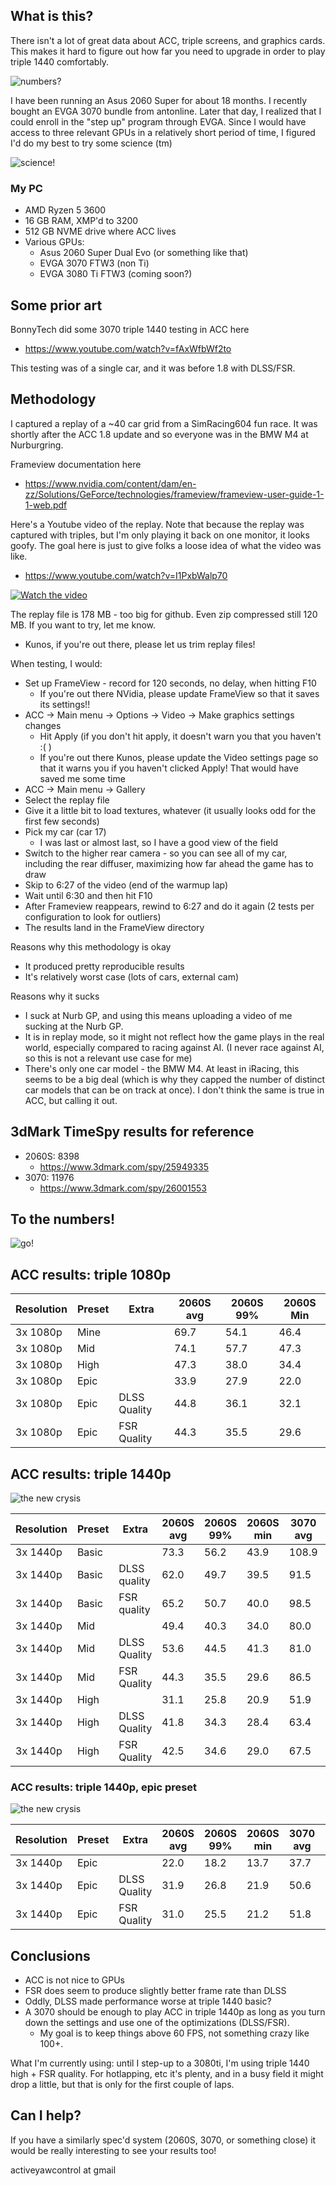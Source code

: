 ## What is this?

There isn't a lot of great data about ACC, triple screens, and graphics cards. This makes it hard to figure out how far you need to upgrade in order to play triple 1440 comfortably.

![numbers?](https://raw.githubusercontent.com/activeyawcontrol/simrig-evolution/main/acc-math-confused.gif)

I have been running an Asus 2060 Super for about 18 months. I recently bought an EVGA 3070 bundle from antonline. 
Later that day, I realized that I could enroll in the "step up" program through EVGA. 
Since I would have access to three relevant GPUs in a relatively short period of time, I figured I'd do my best to try some science (tm)

![science!](https://raw.githubusercontent.com/activeyawcontrol/simrig-evolution/main/acc-science.gif)

### My PC

* AMD Ryzen 5 3600
* 16 GB RAM, XMP'd to 3200
* 512 GB NVME drive where ACC lives
* Various GPUs:
  * Asus 2060 Super Dual Evo (or something like that)
  * EVGA 3070 FTW3 (non Ti)
  * EVGA 3080 Ti FTW3 (coming soon?)

## Some prior art

BonnyTech did some 3070 triple 1440 testing in ACC here
* https://www.youtube.com/watch?v=fAxWfbWf2to

This testing was of a single car, and it was before 1.8 with DLSS/FSR.

## Methodology

I captured a replay of a ~40 car grid from a SimRacing604 fun race. It was shortly after the ACC 1.8 update and so everyone was in the BMW M4 at Nurburgring.

Frameview documentation here
* https://www.nvidia.com/content/dam/en-zz/Solutions/GeForce/technologies/frameview/frameview-user-guide-1-1-web.pdf

Here's a Youtube video of the replay. Note that because the replay was captured with triples, but I'm only playing it back on one monitor, it looks goofy. The goal here is just to give folks a loose idea of what the video was like. 

* https://www.youtube.com/watch?v=I1PxbWalp70

[![Watch the video](https://img.youtube.com/vi/I1PxbWalp70/default.jpg)](https://youtu.be/I1PxbWalp70)

The replay file is 178 MB - too big for github. Even zip compressed still 120 MB. If you want to try, let me know.
* Kunos, if you're out there, please let us trim replay files!

When testing, I would:
* Set up FrameView - record for 120 seconds, no delay, when hitting F10
  * If you're out there NVidia, please update FrameView so that it saves its settings!!
* ACC -> Main menu -> Options -> Video -> Make graphics settings changes
  * Hit Apply (if you don't hit apply, it doesn't warn you that you haven't :( )
  * If you're out there Kunos, please update the Video settings page so that it warns you if you haven't clicked Apply! That would have saved me some time
* ACC -> Main menu -> Gallery
* Select the replay file
* Give it a little bit to load textures, whatever (it usually looks odd for the first few seconds)
* Pick my car (car 17) 
  * I was last or almost last, so I have a good view of the field
* Switch to the higher rear camera - so you can see all of my car, including the rear diffuser, maximizing how far ahead the game has to draw
* Skip to 6:27 of the video (end of the warmup lap)
* Wait until 6:30 and then hit F10
* After Frameview reappears, rewind to 6:27 and do it again (2 tests per configuration to look for outliers)
* The results land in the FrameView directory

Reasons why this methodology is okay
* It produced pretty reproducible results
* It's relatively worst case (lots of cars, external cam)

Reasons why it sucks
* I suck at Nurb GP, and using this means uploading a video of me sucking at the Nurb GP.
* It is in replay mode, so it might not reflect how the game plays in the real world, especially compared to racing against AI. (I never race against AI, so this is not a relevant use case for me)
* There's only one car model - the BMW M4. At least in iRacing, this seems to be a big deal (which is why they capped the number of distinct car models that can be on track at once). I don't think the same is true in ACC, but calling it out. 

## 3dMark TimeSpy results for reference

* 2060S: 8398
  * https://www.3dmark.com/spy/25949335
* 3070: 11976
  * https://www.3dmark.com/spy/26001553

## To the numbers!

![go!](https://raw.githubusercontent.com/activeyawcontrol/simrig-evolution/main/acc-go.gif)

## ACC results: triple 1080p

| Resolution | Preset | Extra | 2060S avg | 2060S 99% | 2060S Min |
| --- | --- | --- | --- | --- | --- |
| 3x 1080p | Mine |              | 69.7 | 54.1 | 46.4 |
| 3x 1080p | Mid  |              | 74.1 | 57.7 | 47.3 |
| 3x 1080p | High |              | 47.3 | 38.0 | 34.4 |
| 3x 1080p | Epic |              | 33.9 | 27.9 | 22.0 |
| 3x 1080p | Epic | DLSS Quality | 44.8 | 36.1 | 32.1 |
| 3x 1080p | Epic | FSR Quality  | 44.3 | 35.5 | 29.6 |

## ACC results: triple 1440p

![the new crysis](https://raw.githubusercontent.com/activeyawcontrol/simrig-evolution/main/acc-worse.gif)

| Resolution | Preset | Extra | 2060S avg | 2060S 99% | 2060S min | 3070 avg | 3070 99% | 3070 min
| ---      | ---   | ---          | ---  | ---  | ---  | --- | --- | --- | 
| 3x 1440p | Basic |              | 73.3 | 56.2 | 43.9 | 108.9 | 79.4 | 64.9 | 
| 3x 1440p | Basic | DLSS quality | 62.0 | 49.7 | 39.5 | 91.5 | 68.6 | 46.1 | 
| 3x 1440p | Basic | FSR quality  | 65.2 | 50.7 | 40.0 | 98.5 | 69.2 | 47.3 | 
| 3x 1440p | Mid   |              | 49.4 | 40.3 | 34.0 | 80.0 | 62.9 | 56.7 | 
| 3x 1440p | Mid   | DLSS Quality | 53.6 | 44.5 | 41.3 | 81.0 | 65.1 | 50.8 | 
| 3x 1440p | Mid   | FSR Quality  | 44.3 | 35.5 | 29.6 | 86.5 | 68.3 | 62.2 | 
| 3x 1440p | High  |              | 31.1 | 25.8 | 20.9 | 51.9 | 41.7 | 37.4 | 
| 3x 1440p | High  | DLSS Quality | 41.8 | 34.3 | 28.4 | 63.4 | 49.2 | 34.4 | 
| 3x 1440p | High  | FSR Quality  | 42.5 | 34.6 | 29.0 | 67.5 | 53.0 | 45.4 | 

### ACC results: triple 1440p, epic preset

![the new crysis](https://raw.githubusercontent.com/activeyawcontrol/simrig-evolution/main/acc-epic.gif)

| Resolution | Preset | Extra | 2060S avg | 2060S 99% | 2060S min | 3070 avg | 3070 99% | 3070 min
| ---      | ---   | ---          | ---  | ---  | ---  | --- | --- | --- | 
| 3x 1440p | Epic  |              | 22.0 | 18.2 | 13.7 | 37.7 | 30.4 | 24.2 | 
| 3x 1440p | Epic  | DLSS Quality | 31.9 | 26.8 | 21.9 | 50.6 | 40.2 | 37.0 | 
| 3x 1440p | Epic  | FSR Quality  | 31.0 | 25.5 | 21.2 | 51.8 | 40.6 | 36.8 | 

## Conclusions

* ACC is not nice to GPUs
* FSR does seem to produce slightly better frame rate than DLSS
* Oddly, DLSS made performance worse at triple 1440 basic?
* A 3070 should be enough to play ACC in triple 1440p as long as you turn down the settings and use one of the optimizations (DLSS/FSR). 
  * My goal is to keep things above 60 FPS, not something crazy like 100+. 

What I'm currently using: until I step-up to a 3080ti, I'm using triple 1440 high + FSR quality. For hotlapping, etc it's plenty, and in a busy field it might drop a little, but that is only for the first couple of laps. 

## Can I help?

If you have a similarly spec'd system (2060S, 3070, or something close) it would be really interesting to see your results too! 

activeyawcontrol at gmail
